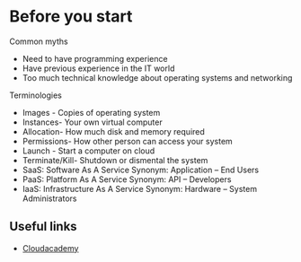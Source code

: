 Before you start
============
Common myths
* Need to have programming experience
* Have previous experience in the IT world
* Too much technical knowledge about operating systems and networking
 
Terminologies
* Images - Copies of operating system
* Instances- Your own virtual computer
* Allocation- How much disk and memory required
* Permissions- How other person can access your system
* Launch - Start a computer on cloud
* Terminate/Kill- Shutdown or dismental the system
* SaaS: Software As A Service Synonym: Application – End Users
* PaaS: Platform As A Service Synonym: API – Developers
* IaaS: Infrastructure As A Service Synonym: Hardware – System Administrators


Useful links
------------
* [Cloudacademy](http://cloudacademy.com/blog/prerequisites-to-learn-cloud-computing-introduction/)

